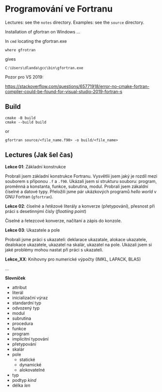 # Programování ve Fortranu

Lectures: see the `notes` directory.
Examples: see the `source` directory.


Installation of gfortran on Windows ...

In `cmd` locating the gfortran.exe

    where gfrotran

gives

    C:\Users\dlanda\gcc\bin\gfortran.exe

Pozor pro VS 2019:

https://stackoverflow.com/questions/65771918/error-no-cmake-fortran-compiler-could-be-found-for-visual-studio-2019-fortran-s


## Build

```shell
cmake -B build
cmake --build build
```

or

```shell
gfortran source/<file_name.f90> -o build/<file_name>
```

## Lectures (Jak šel čas)

__Lekce 01__: Základní konstrukce

Probrali jsem základní konstrukce Fortranu. Vysvětlii jsem jaký je rozdíl mezi souborem s příponou `.f` a `.f90`.
Ukázali jsem si strukturu souboru: program, proměnná a konstanta, funkce, subrutina, modul. Probrali jsem zákaldní číselné a datové typy. Přeložili jsme pár ukázkových programů *hello world* v GNU Fortran (`gfortran`).

__Lekce 02__: číselné a řetězové literály a konverze (přetypování), přesnost při práci s desetinnými čísly (*floatiing point*)

Čiselné a řetezcové konverze, načítaní a zápis do konzole.

__Lekce 03__: Ukazatele a pole

Probrali jsme práci s ukazateli: deklarace ukazatale, alokace ukazatele, dealokace ukazatele, ukazatel na skalár, ukazatel na pole.
Ukázali jsem si jaké problémy mohou nastat při práci s ukazateli.

__Lekce_XX__: Knihovny pro numerické výpočty (IMKL, LAPACK, BLAS)

...

__Slovníček__

- attribut
- literál
- inicializační výraz
- standardní typ
- odvozený typ
- modul
- subrutina
- procedura
- funkce
- program
- implicitní typování
- přetypování
- skalár
- pole
  - statické
  - dynamické
  - alokovatelné
- typ
- podtyp *kind*
- délka *len*